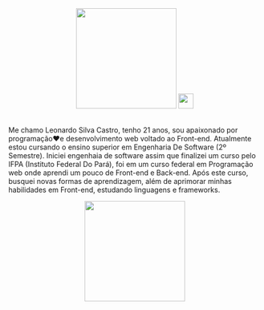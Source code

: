 <div align="center">
  <img src="" width="200px">
  <img src="https://raw.githubusercontent.com/MartinHeinz/MartinHeinz/master/wave.gif" width="30px">
</div>

</br>

<p>
  Me chamo Leonardo Silva Castro, tenho 21 anos, sou apaixonado por programação❤e desenvolvimento web voltado ao Front-end. Atualmente estou cursando o ensino superior em Engenharia De Software (2º Semestre). Iniciei engenhaia de software assim que finalizei um curso pelo IFPA (Instituto Federal Do Pará),  foi em um curso federal em Programação web onde aprendi um pouco de Front-end e Back-end. Após este curso, busquei novas formas de aprendizagem, além de aprimorar minhas habilidades em Front-end, estudando linguagens e frameworks.
</p>

<div align="center">
  <img src="https://user-images.githubusercontent.com/72839343/180845014-adab9bc4-7d6f-445b-9a05-c5f130ce2d9a.png" width="200px">
</div>
